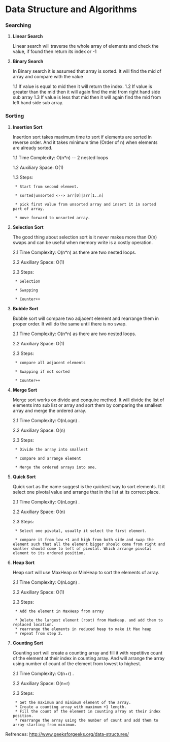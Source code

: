 # Data Structure and Algorithms

### Searching

1. <b>Linear Search</b>

	Linear search will traverse the whole array of elements and check the value, if found then return its index or -1
	
2. <b>Binary Search</b>

	In Binary search it is assumed that array is sorted. It will find the mid of array and compare with the value
	
	1.1 If value is equal to mid then it will return the index.	
	1.2 If value is greater than the mid then it will again find the mid from right hand side sub array
	1.3 If value is less that mid then it will again find the mid from left hand side sub array.

### Sorting

1. <b>Insertion Sort</b>
	
	Insertion sort takes maximum time to sort if elements are sorted in reverse order. And it takes minimum time (Order of n) when elements are already sorted.
		
	1.1 Time Complexity: O(n*n) -- 2 nested loops
		
	1.2 Auxiliary Space: O(1)
		
	1.3 Steps:
		
		* Start from second element.

		* sorted|unsorted <--> arr[0]|arr[1..n]
		
		* pick first value from unsorted array and insert it in sorted part of array.
		
		* move forward to unsorted array.
		
2. <b>Selection Sort</b>
		
	The good thing about selection sort is it never makes more than O(n) swaps and can be useful when memory write is a costly operation.
		
	2.1 Time Complexity: O(n*n) as there are two nested loops.
	
	2.2 Auxiliary Space: O(1)
	
	2.3 Steps:
		
		* Selection
		
		* Swapping
		
		* Counter++
	
3. <b>Bubble Sort</b>
		
	Bubble sort will compare two adjacent element and rearrange them in proper order. It will do the same until there is no swap.
		
	2.1 Time Complexity: O(n*n) as there are two nested loops.
	
	2.2 Auxiliary Space: O(1)
	
	2.3 Steps:
		
		* compare all adjacent elements 
		
		* Swapping if not sorted
		
		* Counter++
	
4. <b>Merge Sort</b>
		
	Merge sort works on divide and conquire method. It will divide the list of elements into sub list or array and sort them by comparing the smallest array and merge the ordered array.
		
	2.1 Time Complexity: O(nLogn) .
	
	2.2 Auxiliary Space: O(n)
	
	2.3 Steps:
		
		* Divide the array into smallest
		
		* compare and arrange element
		
		* Merge the ordered arrays into one.

3. <b>Quick Sort</b>
		
	Quick sort as the name suggest is the quickest way to sort elements. It it select one pivotal value and arrange that in the list at its correct place.
		
	2.1 Time Complexity: O(nLogn) .
	
	2.2 Auxiliary Space: O(n)
	
	2.3 Steps:
		
		* Select one pivotal, usually it select the first element. 
		
		* compare it from low +1 and high from both side and swap the element such that all the element bigger should come from right and smaller should come to left of pivotal. Which arrange pivotal element to its ordered position.
		
6. <b>Heap Sort</b>
		
	Heap sort will use MaxHeap or MinHeap to sort the elements of array.
		
	2.1 Time Complexity: O(nLogn) .
	
	2.2 Auxiliary Space: O(1)
	
	2.3 Steps:
		
		* Add the element in MaxHeap from array 
		
		* Delete the largest element (root) from MaxHeap. and add them to replaced location.
		* rearrange the elements in reduced heap to make it Max heap
		* repeat from step 2.

6. <b>Counting Sort</b>
		
	Counting sort will create a counting array and fill it with repetitive count of the element at their index in counting array. And will arrange the array using number of count of the element from lowest to highest.
		
	2.1 Time Complexity: O(n+r) .
	
	2.2 Auxiliary Space: O(n+r)
	
	2.3 Steps:
		
		* Get the maximum and minimum element of the array.		
		* Create a counting array with maximum +1 length.
		* Fill the count of the element in counting array at their index position.
		* rearrange the array using the number of count and add them to array starting from minimum.
		

Refrences: http://www.geeksforgeeks.org/data-structures/